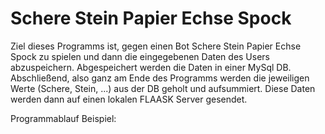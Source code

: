 <h1>Schere Stein Papier Echse Spock</h1>

Ziel dieses Programms ist, gegen einen Bot Schere Stein Papier Echse Spock zu spielen und dann die eingegebenen Daten des Users abzuspeichern. 
Abgespeichert werden die Daten in einer MySql DB. Abschließend, also ganz am Ende des Programms werden die jeweiligen Werte (Schere, Stein, ...) 
aus der DB geholt und aufsummiert. Diese Daten werden dann auf einen lokalen FLAASK Server gesendet.

Programmablauf Beispiel:

